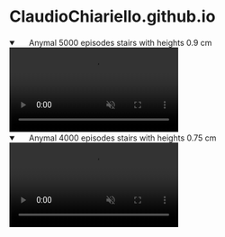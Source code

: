 # ClaudioChiariello.github.io

<script src="https://cdn.mathjax.org/mathjax/latest/MathJax.js?config=TeX-AMS-MML_HTMLorMML" type="text/javascript"></script>
<!---
That sentence above is used to include latex language in github page. But you have tu put twice $$ rather than once
-->

<details open="" class="details-reset border rounded-2">
  <summary class="px-3 py-2 border-bottom">
    <svg aria-hidden="true" viewBox="0 0 16 16" version="1.1" data-view-component="true" height="16" width="16" class="octicon octicon-device-camera-video">
    <path fill-rule="evenodd" d="..."></path>
</svg>
    <span aria-label="Video description anymal.mp4" class="m-1">Anymal 5000 episodes stairs with heights 0.9 cm
</span>
    <span class="dropdown-caret"></span>
  </summary>
  <video src="https://github.com/ClaudioChiariello/ClaudioChiariello.github.io/assets/80387272/7dd9c1d9-5c4e-400d-8160-27c5cffbbea6" 
         controls="controls" muted="muted" class="d-block rounded-bottom-2 width-fit" style="max-height:640px;">
  </video>
</details>









<details open="" class="details-reset border rounded-2">
  <summary class="px-3 py-2 border-bottom">
    <svg aria-hidden="true" viewBox="0 0 16 16" version="1.1" data-view-component="true" height="16" width="16" class="octicon octicon-device-camera-video">
    <path fill-rule="evenodd" d="..."></path>
</svg>
    <span aria-label="Video description anymal.mp4" class="m-1">Anymal 4000 episodes stairs with heights 0.75 cm
</span>
    <span class="dropdown-caret"></span>
  </summary>
  <video src="https://github.com/ClaudioChiariello/ClaudioChiariello.github.io/assets/80387272/0db7a153-029f-47ee-a3fa-e8a16a5891f5" 
         controls="controls" muted="muted" class="d-block rounded-bottom-2 width-fit" style="max-height:640px;">
  </video>
</details>


<!---
<details open="" class="details-reset border rounded-2">
  <summary class="px-3 py-2 border-bottom">
    <svg aria-hidden="true" viewBox="0 0 16 16" version="1.1" data-view-component="true" height="16" width="16" class="octicon octicon-device-camera-video">
    <path fill-rule="evenodd" d="..."></path>
</svg>
    <span aria-label="Video description anymal.mp4" class="m-1">Anymal diagonal motion
$$\begin{matrix} 
0.6 & 0.6 & 0.0
\end{matrix}$$
</span>
    <span class="dropdown-caret"></span>
  </summary>
  <video src="https://user-images.githubusercontent.com/80387272/226463466-71fb53c2-4142-4f2d-965f-1b9c6ab52578.mp4" controls="controls" muted="muted" class="d-block rounded-bottom-2 width-fit" style="max-height:640px;">
  </video>
</details>
-->
